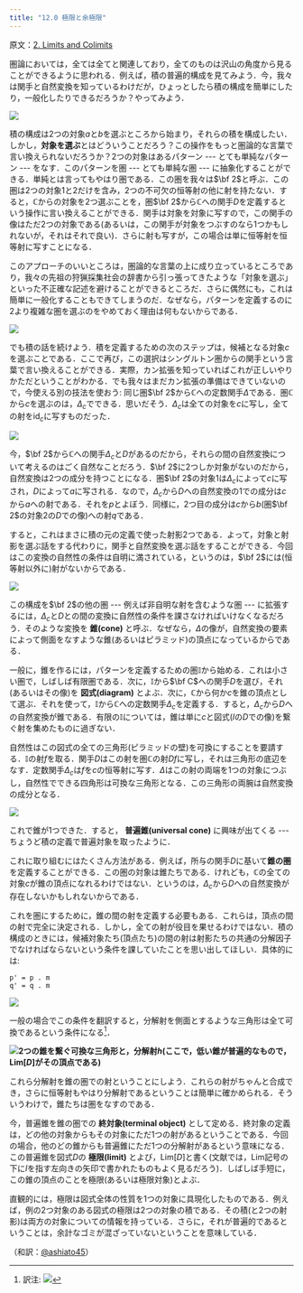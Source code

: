 ```yaml
---
title: "12.0 極限と余極限"
---
```


原文：[2. Limits and Colimits](https://bartoszmilewski.com/2015/04/15/limits-and-colimits/)

圏論においては，全ては全てと関連しており，全てのものは沢山の角度から見ることができるように思われる．例えば，積の普遍的構成を見てみよう．今，我々は関手と自然変換を知っているわけだが，ひょっとしたら積の構成を簡単にしたり，一般化したりできるだろうか？やってみよう．

![](https://storage.googleapis.com/zenn-user-upload/g3yx61n0u0vtqe4u22uqfln3xrwa)


積の構成は2つの対象$a$と$b$を選ぶところから始まり，それらの積を構成したい．しかし，**対象を選ぶ**とはどういうことだろう？この操作をもっと圏論的な言葉で言い換えられないだろうか？2つの対象はあるパターン --- とても単純なパターン --- をなす．このパターンを圏 --- とても単純な圏 --- に抽象化することができる．単純とは言ってもやはり圏である．この圏を我々は$\bf 2$と呼ぶ．この圏は2つの対象$1$と$2$だけを含み，2つの不可欠の恒等射の他に射を持たない．すると，$\mathbb{C}$からの対象を2つ選ぶことを，圏$\bf 2$から$\mathbb{C}$への関手$D$を定義するという操作に言い換えることができる．関手は対象を対象に写すので，この関手の像はただ2つの対象である(あるいは，この関手が対象をつぶすのなら1つかもしれないが，それはそれで良い)．さらに射も写すが，この場合は単に恒等射を恒等射に写すことになる．

このアプローチのいいところは，圏論的な言葉の上に成り立っているところであり，我々の先祖の狩猟採集社会の辞書から引っ張ってきたような「対象を選ぶ」といった不正確な記述を避けることができるところだ．さらに偶然にも，これは簡単に一般化することもできてしまうのだ．なぜなら，パターンを定義するのに$\mathrm{2}$より複雑な圏を選ぶのをやめておく理由は何もないからである．

![](https://storage.googleapis.com/zenn-user-upload/l5h4endkf6oesr2n698i6e4dj2a1)
  
でも積の話を続けよう．積を定義するための次のステップは，候補となる対象$c$を選ぶことである．ここで再び，この選択はシングルトン圏からの関手という言葉で言い換えることができる．実際，カン拡張を知っていればこれが正しいやりかただということがわかる．でも我々はまだカン拡張の準備はできていないので，今使える別の技法を使おう: 同じ圏$\bf 2$から$\mathbb{C}$への定数関手$\Delta$である．圏$\mathbb{C}$から$c$を選ぶのは，$\Delta_c$でできる．思いだそう．$\Delta_c$は全ての対象を$c$に写し，全ての射を$\mathrm{id}_c$に写すものだった．


![](https://storage.googleapis.com/zenn-user-upload/0n33ftls1120rhmne4f0eo3h9yc6)

今，$\bf 2$から$\mathbb{C}$への関手$\Delta_c$と$D$があるのだから，それらの間の自然変換について考えるのはごく自然なことだろう．$\bf 2$に2つしか対象がないのだから，自然変換は2つの成分を持つことになる．圏$\bf 2$の対象$1$は$\Delta_c$によって$c$に写され，$D$によって$a$に写される．なので，$\Delta_c$から$D$への自然変換の$1$での成分は$c$から$a$への射である．それを$p$とよぼう．同様に，2つ目の成分は$c$から$b$(圏$\bf 2$の対象$2$の$D$での像)への射$q$である．

すると，これはまさに積の元の定義で使った射影2つである．よって，対象と射影を選ぶ話をする代わりに，関手と自然変換を選ぶ話をすることができる．今回はこの変換の自然性の条件は自明に満されている，というのは，$\bf 2$には(恒等射以外に)射がないからである．

![](https://storage.googleapis.com/zenn-user-upload/36xrdj0atpmumyto6i88jernotcw)

この構成を$\bf 2$の他の圏 --- 例えば非自明な射を含むような圏 --- に拡張するには，$\Delta_c$と$D$との間の変換に自然性の条件を課さなければいけなくなるだろう．そのような変換を **錐(cone)** と呼ぶ．なぜなら，$\Delta$の像が，自然変換の要素によって側面をなすような錐(あるいはピラミッド)の頂点になっているからである．

一般に，錐を作るには，パターンを定義するための圏$\mathbb{I}$から始める．これは小さい圏で，しばしば有限圏である．次に，$\mathbb{I}$から$\bf C$への関手$D$を選び，それ(あるいはその像)を **図式(diagram)** とよぶ．次に，$\mathbb{C}$から何か$c$を錐の頂点として選ぶ．それを使って，$\mathbb{I}$から$\mathbb{C}$への定数関手$\Delta_c$を定義する．すると，$\Delta_c$から$D$への自然変換が錐である．有限の$\mathbb{I}$については，錐は単に$c$と図式($I$の$D$での像)を繋ぐ射を集めたものに過ぎない．

自然性はこの図式の全ての三角形(ピラミッドの壁)を可換にすることを要請する．$\mathbb{I}$の射$f$を取る．関手$D$はこの射を圏$\mathbb{C}$の射$D f$に写し，それは三角形の底辺をなす．定数関手$\Delta_c$は$f$を$c$の恒等射に写す．$\Delta$はこの射の両端を1つの対象につぶし，自然性でできる四角形は可換な三角形となる．この三角形の両腕は自然変換の成分となる．

![](https://storage.googleapis.com/zenn-user-upload/nbpkvxm08k79rqhc51fv9auro2dz)

これで錐が1つできた．すると， **普遍錐(universal cone)** に興味が出てくる --- ちょうど積の定義で普遍対象を取ったように．

これに取り組むにはたくさん方法がある．例えば，所与の関手$D$に基いて**錐の圏**を定義することができる．この圏の対象は錐たちである．けれども，$\mathbb{C}$の全ての対象$c$が錐の頂点になれるわけではない．というのは，$\Delta_c$から$D$への自然変換が存在しないかもしれないからである．

これを圏にするために，錐の間の射を定義する必要もある．これらは，頂点の間の射で完全に決定される．しかし，全ての射が役目を果せるわけではない．積の構成のときには，候補対象たち(頂点たち)の間の射は射影たちの共通の分解因子でなければならないという条件を課していたことを思い出してほしい．具体的には:

```
p' = p . m
q' = q . m
```

![](https://storage.googleapis.com/zenn-user-upload/2bep3fkutpx61qpk8e8u7xcu1ykr)

一般の場合でこの条件を翻訳すると，分解射を側面とするような三角形は全て可換であるという条件になる[^1]．

![](https://storage.googleapis.com/zenn-user-upload/ub5fjhby1loeg7fd96dp4ixkqptr)**2つの錐を繋ぐ可換な三角形と，分解射$h$(ここで，低い錐が普遍的なもので，$\mathrm{Lim}[D]$がその頂点である)**


これら分解射を錐の圏での射ということにしよう．これらの射がちゃんと合成でき，さらに恒等射もやはり分解射であるということは簡単に確かめられる．そういうわけで，錐たちは圏をなすのである．

今，普遍錐を錐の圏での **終対象(terminal object)** として定める．終対象の定義は，どの他の対象からもその対象にただ1つの射があるということである．今回の場合，他のどの錐からも普遍錐にただ1つの分解射があるという意味になる．この普遍錐を図式$D$の **極限(limit)** とよび，$\mathrm{Lim}[D]$と書く(文献では，$\mathrm{Lim}$記号の下に$I$を指す左向きの矢印で書かれたものもよく見るだろう)．しばしば手短に，この錐の頂点のことを極限(あるいは極限対象)とよぶ．

直観的には，極限は図式全体の性質を1つの対象に具現化したものである．例えば，例の2つ対象のある図式の極限は2つの対象の積である．その積(と2つの射影)は両方の対象についての情報を持っている．さらに，それが普遍的であるということは，余計なゴミが混ざっていないということを意味している．

[^1]: 訳注: ![](https://storage.googleapis.com/zenn-user-upload/5abgqmlso0g4mkvytordmxdegz1y)

（和訳：[@ashiato45](https://twitter.com/ashiato45)）
